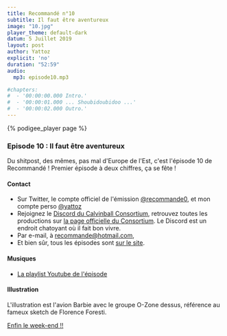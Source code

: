 ```yaml
---
title: Recommandé n°10
subtitle: Il faut être aventureux
image: "10.jpg"
player_theme: default-dark
datum: 5 Juillet 2019
layout: post
author: Yattoz
explicit: 'no'
duration: "52:59"
audio:
  mp3: episode10.mp3

#chapters:
#  - '00:00:00.000 Intro.'
#  - '00:00:01.000 ... Shoubidoubidoo ...'
#  - '00:00:02.000 Outro.'
---
```


{% podigee_player page %}

### Episode 10 : Il faut être aventureux

Du shitpost, des mêmes, pas mal d'Europe de l'Est, c'est l'épisode 10 de Recommandé ! Premier épisode à deux chiffres, ça se fête !

#### Contact

- Sur Twitter, le compte officiel de l'émission [@recommande0](https://twitter.com/recommande0), et mon compte perso [@yattoz](https://twitter.com/yattoz)
- Rejoignez le [Discord du Calvinball Consortium](https://discord.gg/4RnA9v7), retrouvez toutes les productions sur [la page officielle du Consortium](https://calvinballradio.wordpress.com/). Le Discord est un endroit chatoyant où il fait bon vivre.
- Par e-mail, à [recommande@hotmail.com](mailto:recommande@hotmail.com),
- Et bien sûr, tous les épisodes sont [sur le site](https://recommande.duckdns.org).

#### Musiques

  * [La playlist Youtube de l'épisode](https://www.youtube.com/playlist?list=PLIgk8mzU2JAWzgyu3S7Ig4ling35t-hUt)


#### Illustration

L'illustration est l'avion Barbie avec le groupe O-Zone dessus, référence au fameux sketch de Florence Foresti.

[Enfin le week-end !!](https://www.youtube.com/watch?v=vpYkz5WU1Vg)
